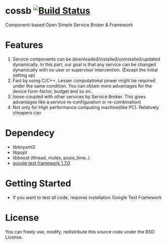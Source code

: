 # cossb [![Build Status](https://travis-ci.org/bhhwang/cossb.svg)](https://travis-ci.org/bhhwang/cossb)
Component-based Open Simple Service Broker & Framework

Features
===============
1. Service components can be downloaded/installed/uninstalled/updated dynamically. In this part, our goal is that any service can be changed dynamically with no user or supervisor intervention. (Except the initial setting up)
2. Fast by using C/C++. Lesser computational power might be required under the same condition. You can obtain more advantages for the device form-factor, budget and so on..
3. loose-coupled with other services by Service Broker. This gives advantages like a service re-configuration or re-combination)
4. Not only for High performance computing machine(like PC). Relatively cheapers can  

Dependecy
===============
* libtinyxml2
* libpopt
* libboost (thread, mutex, posix_time..)
* [google test framework 1.7.0](http://code.google.com/p/googletest/downloads/list)



Getting Started
===============
* If you want to test all code, requires installation Google Test Framework

License
===============
You can freely use, modify, redistribute this source code under the BSD License.
